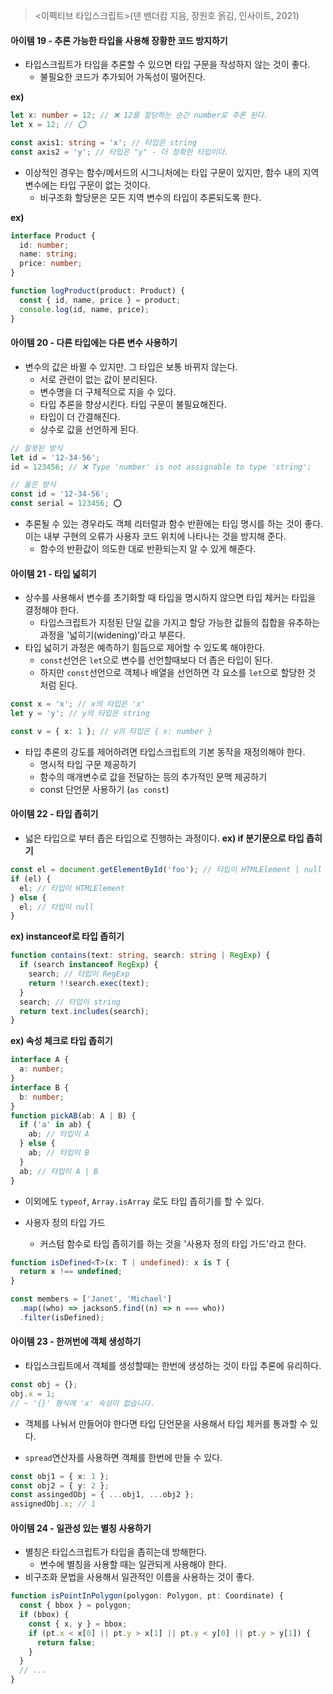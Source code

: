 > <이펙티브 타입스크립트>(댄 밴더캄 지음, 장원호 옭김, 인사이트, 2021)

#### 아이템 19 - 추론 가능한 타입을 사용해 장황한 코드 방지하기

- 타입스크립트가 타입을 추론할 수 있으면 타입 구문을 작성하지 않는 것이 좋다.
  - 불필요한 코드가 추가되어 가독성이 떨어진다.

**ex)**

```ts
let x: number = 12; // ❌ 12를 할당하는 순간 number로 추론 된다.
let x = 12; // ⭕

const axis1: string = 'x'; // 타입은 string
const axis2 = 'y'; // 타입은 "y" - 더 정확한 타입이다.
```

- 이상적인 경우는 함수/메서드의 시그니처에는 타입 구문이 있지만, 함수 내의 지역 변수에는 타입 구문이 없는 것이다.
  - 비구조화 할당문은 모든 지역 변수의 타입이 추론되도록 한다.

**ex)**

```ts
interface Product {
  id: number;
  name: string;
  price: number;
}

function logProduct(product: Product) {
  const { id, name, price } = product;
  console.log(id, name, price);
}
```

#### 아이템 20 - 다른 타입에는 다른 변수 사용하기

- 변수의 값은 바뀔 수 있지만. 그 타입은 보통 바뀌지 않는다.
  - 서로 관련이 없는 값이 분리된다.
  - 변수명을 더 구체적으로 지을 수 있다.
  - 타입 추론을 향상시킨다. 타입 구문이 불필요해진다.
  - 타입이 더 간결해진다.
  - 상수로 값을 선언하게 된다.

```ts
// 잘못된 방식
let id = '12-34-56';
id = 123456; // ❌ Type 'number' is not assignable to type 'string';

// 옳은 방식
const id = '12-34-56';
const serial = 123456; ⭕
```

- 추론될 수 있는 경우라도 객체 리터럴과 함수 반환에는 타입 명시를 하는 것이 좋다. 이는 내부 구현의 오류가 사용자 코드 위치에 나타나는 것을 방지해 준다.
  - 함수의 반환값이 의도한 대로 반환되는지 알 수 있게 해준다.

#### 아이템 21 - 타입 넓히기

- 상수를 사용해서 변수를 초기화할 때 타입을 명시하지 않으면 타입 체커는 타입을 결정해야 한다.
  - 타입스크립트가 지정된 단일 값을 가지고 할당 가능한 값들의 집합을 유추하는 과정을 '넓히기(widening)'라고 부른다.
- 타입 넓히기 과정은 예측하기 힘듬으로 제어할 수 있도록 해야한다.
  - `const`선언은 `let`으로 변수를 선언할때보다 더 좁은 타입이 된다.
  - 하지만 `const`선언으로 객체나 배열을 선언하면 각 요소를 `let`으로 할당한 것 처럼 된다.

```ts
const x = 'x'; // x의 타입은 'x'
let y = 'y'; // y의 타입은 string

const v = { x: 1 }; // v의 타입은 { x: number }
```

- 타입 추론의 강도를 제어하려면 타입스크립트의 기본 동작을 재정의해야 한다.
  - 명시적 타입 구문 제공하기
  - 함수의 매개변수로 값을 전달하는 등의 추가적인 문맥 제공하기
  - const 단언문 사용하기 (`as const`)

#### 아이템 22 - 타입 좁히기

- 넓은 타입으로 부터 좁은 타입으로 진행하는 과정이다.
  **ex) if 분기문으로 타입 좁히기**

```ts
const el = document.getElementById('foo'); // 타입이 HTMLElement | null
if (el) {
  el; // 타입이 HTMLElement
} else {
  el; // 타입이 null
}
```

**ex) instanceof로 타입 좁히기**

```ts
function contains(text: string, search: string | RegExp) {
  if (search instanceof RegExp) {
    search; // 타입이 RegExp
    return !!search.exec(text);
  }
  search; // 타입이 string
  return text.includes(search);
}
```

**ex) 속성 체크로 타입 좁히기**

```ts
interface A {
  a: number;
}
interface B {
  b: number;
}
function pickAB(ab: A | B) {
  if ('a' in ab) {
    ab; // 타입이 A
  } else {
    ab; // 타입이 B
  }
  ab; // 타입이 A | B
}
```

- 이외에도 `typeof`, `Array.isArray` 로도 타입 좁히기를 할 수 있다.

- 사용자 정의 타입 가드
  - 커스텀 함수로 타입 좁히기를 하는 것을 '사용자 정의 타입 가드'라고 한다.

```ts
function isDefined<T>(x: T | undefined): x is T {
  return x !== undefined;
}

const members = ['Janet', 'Michael']
  .map((who) => jackson5.find((n) => n === who))
  .filter(isDefined);
```

#### 아이템 23 - 한꺼번에 객체 생성하기

- 타입스크립트에서 객체를 생성할때는 한번에 생성하는 것이 타입 추론에 유리하다.

```ts
const obj = {};
obj.x = 1;
// ~ '{}' 형식에 'x' 속성이 없습니다.
```

- 객체를 나눠서 만들어야 한다면 타입 단언문을 사용해서 타입 체커를 통과할 수 있다.

- `spread`연산자를 사용하면 객체를 한번에 만들 수 있다.

```ts
const obj1 = { x: 1 };
const obj2 = { y: 2 };
const assingedObj = { ...obj1, ...obj2 };
assignedObj.x; // 1
```

#### 아이템 24 - 일관성 있는 별칭 사용하기

- 별칭은 타입스크립트가 타입을 좁히는데 방해한다.
  - 변수에 별칭을 사용할 때는 일관되게 사용해야 한다.
- 비구조화 문법을 사용해서 일관적인 이름을 사용하는 것이 좋다.

```ts
function isPointInPolygon(polygon: Polygon, pt: Coordinate) {
  const { bbox } = polygon;
  if (bbox) {
    const { x, y } = bbox;
    if (pt.x < x[0] || pt.y > x[1] || pt.y < y[0] || pt.y > y[1]) {
      return false;
    }
  }
  // ...
}
```
